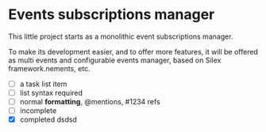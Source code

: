 Events subscriptions manager
============================

This little project starts as a monolithic event subscriptions manager.

To make its development easier, and to offer more features, it will be offered as multi events and configurable events manager, based on Silex framework.nements, etc.

- [ ] a task list item
- [ ] list syntax required
- [ ] normal **formatting**, @mentions, #1234 refs
- [ ] incomplete
- [x] completed
dsdsd
